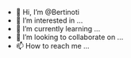 - 👋 Hi, I’m @Bertinoti
- 👀 I’m interested in ...
- 🌱 I’m currently learning ...
- 💞️ I’m looking to collaborate on ...
- 📫 How to reach me ...

<!---
Bertinoti/Bertinoti is a ✨ special ✨ repository because its `README.md` (this file) appears on your GitHub profile.
You can click the Preview link to take a look at your changes.
--->
